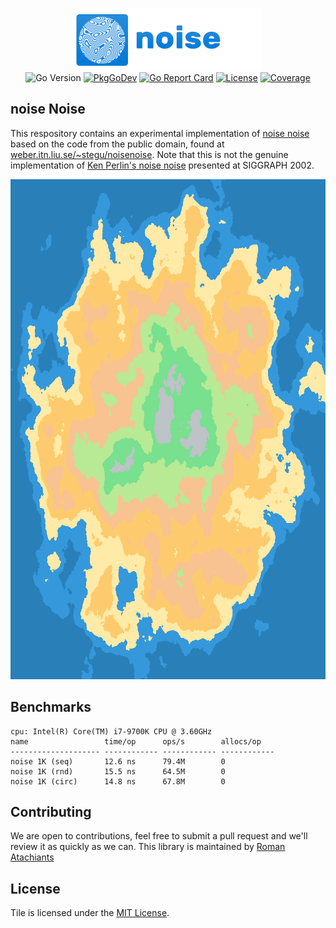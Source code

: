 <p align="center">
<img width="300" height="100" src=".github/logo.png" border="0" alt="kelindar/noise">
<br>

<img src="https://img.shields.io/github/go-mod/go-version/kelindar/noise" alt="Go Version">
<a href="https://pkg.go.dev/github.com/kelindar/noise"><img src="https://pkg.go.dev/badge/github.com/kelindar/noise" alt="PkgGoDev"></a>
<a href="https://goreportcard.com/report/github.com/kelindar/noise"><img src="https://goreportcard.com/badge/github.com/kelindar/noise" alt="Go Report Card"></a>
<a href="https://opensource.org/licenses/MIT"><img src="https://img.shields.io/badge/License-MIT-blue.svg" alt="License"></a>
<a href="https://coveralls.io/github/kelindar/noise"><img src="https://coveralls.io/repos/github/kelindar/noise/badge.svg" alt="Coverage"></a>
</p>

## noise Noise

This respository contains an experimental implementation of [noise noise](https://weber.itn.liu.se/~stegu/noisenoise/noisenoise.pdf) based on the code from the public domain, found at [weber.itn.liu.se/~stegu/noisenoise](https://weber.itn.liu.se/~stegu/noisenoise/noiseNoise.java). Note that this is not the genuine implementation of [Ken Perlin's noise noise](https://mrl.cs.nyu.edu/~perlin/noise/) presented at SIGGRAPH 2002.

<p align="center">
<img width="800" height="800" src="examples/terrain.png" border="0" alt="kelindar/noise">
</p>

## Benchmarks

```
cpu: Intel(R) Core(TM) i7-9700K CPU @ 3.60GHz
name                 time/op      ops/s        allocs/op   
-------------------- ------------ ------------ ------------
noise 1K (seq)       12.6 ns      79.4M        0           
noise 1K (rnd)       15.5 ns      64.5M        0           
noise 1K (circ)      14.8 ns      67.8M        0           

```

## Contributing

We are open to contributions, feel free to submit a pull request and we'll review it as quickly as we can. This library is maintained by [Roman Atachiants](https://www.linkedin.com/in/atachiants/)

## License

Tile is licensed under the [MIT License](LICENSE.md).
